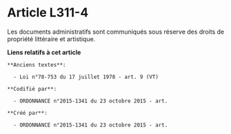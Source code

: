 # Article L311-4

Les documents administratifs sont communiqués sous réserve des droits de propriété littéraire et artistique.

**Liens relatifs à cet article**

	**Anciens textes**:

	  - Loi n°78-753 du 17 juillet 1978 - art. 9 (VT)

	**Codifié par**:

	  - ORDONNANCE n°2015-1341 du 23 octobre 2015 - art.

	**Créé par**:

	  - ORDONNANCE n°2015-1341 du 23 octobre 2015 - art.

